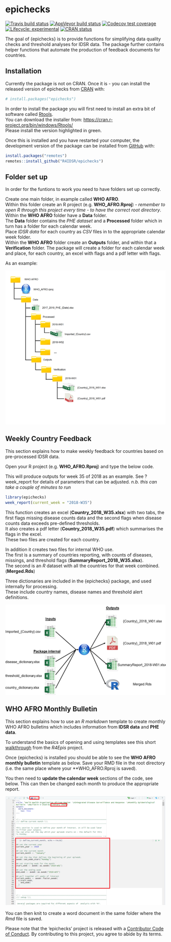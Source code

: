 
<!-- README.md is generated from README.Rmd. Please edit that file -->

# epichecks

<!-- badges: start -->

[![Travis build
status](https://travis-ci.org/R4IDSR/epichecks.svg?branch=master)](https://travis-ci.org/R4IDSR/epichecks)
[![AppVeyor build
status](https://ci.appveyor.com/api/projects/status/github/R4IDSR/epichecks?branch=master&svg=true)](https://ci.appveyor.com/project/R4IDSR/epichecks)
[![Codecov test
coverage](https://codecov.io/gh/R4IDSR/epichecks/branch/master/graph/badge.svg)](https://codecov.io/gh/R4IDSR/epichecks?branch=master)
[![Lifecycle:
experimental](https://img.shields.io/badge/lifecycle-experimental-orange.svg)](https://www.tidyverse.org/lifecycle/#experimental)
[![CRAN
status](https://www.r-pkg.org/badges/version/epichecks)](https://CRAN.R-project.org/package=epichecks)
<!-- badges: end -->

The goal of {epichecks} is to provide functions for simplifying data
quality checks and threshold analyses for IDSR data. The package further
contains helper functions that automate the production of feedback
documents for countries.

## Installation

Currently the package is not on CRAN. Once it is - you can install the
released version of epichecks from [CRAN](https://CRAN.R-project.org)
with:

``` r
# install.packages("epichecks")
```

In order to install the package you will first need to install an extra
bit of software called
[Rtools](https://cran.r-project.org/bin/windows/Rtools/).  
You can download the installer from:
<https://cran.r-project.org/bin/windows/Rtools/>  
Please install the version highlighted in green.

Once this is installed and you have restarted your computer, the
development version of the package can be installed from
[GitHub](https://github.com/) with:

``` r
install.packages("remotes")
remotes::install_github("R4IDSR/epichecks")
```

## Folder set up

In order for the funtions to work you need to have folders set up
correctly.

Create one main folder, in example called **WHO AFRO**.  
Within this folder create an R project (e.g. **WHO\_AFRO.Rproj**) -
*remember to open R through this project every time - to have the
correct root directory*.  
Within the **WHO AFRO** folder have a **Data** folder.  
The **Data** folder contains the *PHE dataset* and a **Processed**
folder which in turn has a folder for each calendar week.  
Place *IDSR data* for each country as *CSV* files in to the appropriate
calendar week folder.  
Within the **WHO AFRO** folder create an **Outputs** folder, and within
that a **Verification** folder. The package will create a folder for
each calendar week and place, for each country, an excel with flags and
a pdf letter with flags.

As an example:

<img src="man/figures/folder_layout.png"/>

## Weekly Country Feedback

This section explains how to make weekly feedback for countries based on
pre-processed IDSR data.

Open your R project (e.g. **WHO\_AFRO.Rproj**) and type the below code.

This will produce outputs for week 35 of 2018 as an example. See
?week\_report for details of parameters that can be adjusted. *n.b. this
can take a couple of minutes to run*

``` r
library(epichecks)
week_report(current_week = "2018-W35")
```

This function creates an excel (**Country\_2018\_W35.xlsx**) with two
tabs, the first flags missing disease counts data and the second flags
when disease counts data exceeds pre-defined thresholds.  
It also creates a pdf letter (**Country\_2018\_W35.pdf**) which
summarises the flags in the excel.  
These two files are created for each country.

In addition it creates two files for internal WHO use.  
The first is a summary of countries reporting, with counts of diseases,
missings, and threshold flags (**SummaryReport\_2018\_W35.xlsx**).  
The second is an *R* dataset with all the countries for that week
combined. (**Merged.Rds**)

Three dictionaries are included in the {epichecks} package, and used
internally for processing.  
These include country names, disease names and threshold alert
definitions.

<img src="man/figures/weekly_flow.png"/>

## WHO AFRO Monthly Bulletin

This section explains how to use an *R markdown* template to create
monthly WHO AFRO bulletins which includes information from **IDSR data**
and **PHE data**.

To understand the basics of opening and using templates see this short
[walkthrough](https://r4epis.netlify.com/outbreaks/#getting-started)
from the *R4Epis* project.

Once {epichecks} is installed you should be able to see the **WHO AFRO
monthly bulletin** template as below. Save your RMD file in the root
directory (i.e. the same place where your \*\*WHO\_AFRO.Rproj is saved).

<!-- <img src="man/figures/template.png"/> -->

You then need to **update the calendar week** sections of the code, see
below. This can then be changed each month to produce the appropriate
report.

<img src="man/figures/code_updates.png"/>

You can then knit to create a word document in the same folder where the
*Rmd* file is saved.

Please note that the ‘epichecks’ project is released with a [Contributor
Code of Conduct](.github/CODE_OF_CONDUCT.md). By contributing to this
project, you agree to abide by its terms.
